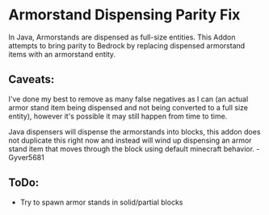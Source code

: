 # Armorstand Dispensing Parity Fix

In Java, Armorstands are dispensed as full-size entities. This Addon attempts to bring parity to Bedrock by replacing dispensed armorstand items with an armorstand entity.

## Caveats:

I've done my best to remove as many false negatives as I can (an actual armor stand item being dispensed and not being converted to a full size entity), however it's possible it may still happen from time to time.

Java dispensers will dispense the armorstands into blocks, this addon does not duplicate this right now and instead will wind up dispensing an armor stand item that moves through the block using default minecraft behavior.
-Gyver5681

## ToDo:
* Try to spawn armor stands in solid/partial blocks 
